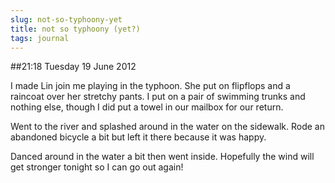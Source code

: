 ```yaml
---
slug: not-so-typhoony-yet
title: not so typhoony (yet?)
tags: journal
---
```


##21:18 Tuesday 19 June 2012

I made Lin join me playing in the typhoon.  She put on flipflops and a raincoat over her stretchy pants.  I put on a pair of swimming trunks and nothing else, though I did put a towel in our mailbox for our return.

 

Went to the river and splashed around in the water on the sidewalk.  Rode an abandoned bicycle a bit but left it there because it was happy.

 

Danced around in the water a bit then went inside.  Hopefully the wind will get stronger tonight so I can go out again!

 
